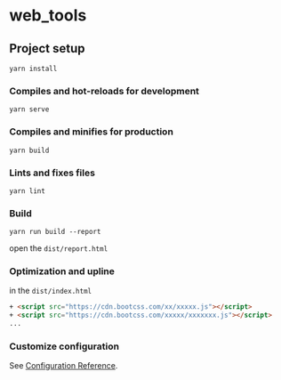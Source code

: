 # web_tools

## Project setup
```
yarn install
```

### Compiles and hot-reloads for development
```
yarn serve
```

### Compiles and minifies for production
```
yarn build
```

### Lints and fixes files
```
yarn lint
```

### Build 
```
yarn run build --report
```
open the `dist/report.html`

### Optimization and upline
in the `dist/index.html`
```html
+ <script src="https://cdn.bootcss.com/xx/xxxxx.js"></script>
+ <script src="https://cdn.bootcss.com/xxxxx/xxxxxxx.js"></script>
...

```

### Customize configuration
See [Configuration Reference](https://cli.vuejs.org/config/).
